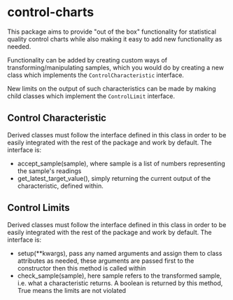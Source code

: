 # control-charts

This package aims to provide "out of the box" functionality for statistical quality control charts while also making it easy to add new functionality as needed.

Functionality can be added by creating custom ways of transforming/manipulating samples, which you would do by creating a new class which implements the `ControlCharacteristic` interface.

New limits on the output of such characteristics can be made by making child classes which implement the `ControlLimit` interface.

## Control Characteristic
Derived classes must follow the interface defined in this class in order to be easily integrated with the rest of the package and work by default. The interface is:

* accept_sample(sample), where sample is a list of numbers representing the sample's readings
* get_latest_target_value(), simply returning the current output of the characteristic, defined within.

## Control Limits
Derived classes must follow the interface defined in this class in order to be easily integrated with the rest of the package and work by default. The interface is:

* setup(**kwargs), pass any named arguments and assign them to class attributes as needed, these arguments are passed first to the constructor then this method is called within
* check_sample(sample), here sample refers to the transformed sample, i.e. what a characteristic returns. A boolean is returned by this method, True means the limits are not violated

